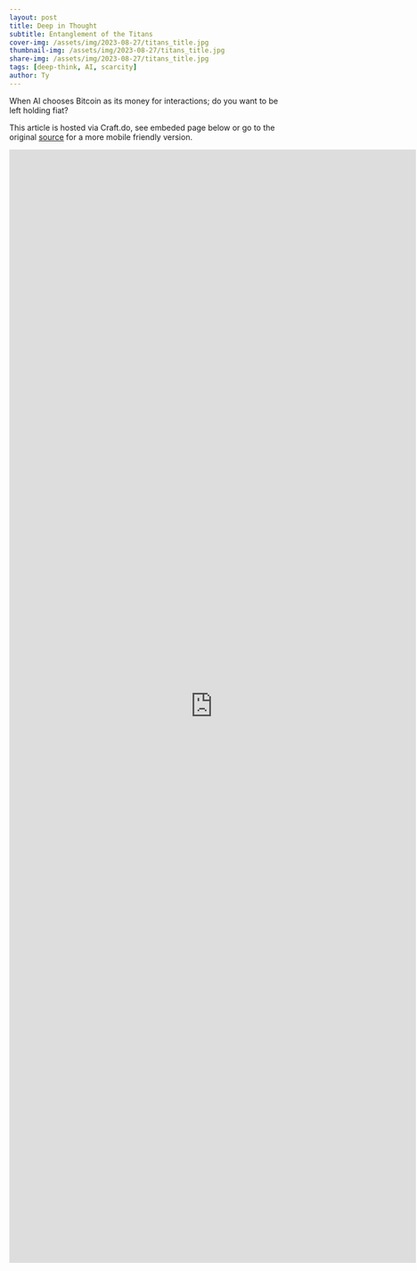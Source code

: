 ```yaml
---
layout: post
title: Deep in Thought
subtitle: Entanglement of the Titans
cover-img: /assets/img/2023-08-27/titans_title.jpg
thumbnail-img: /assets/img/2023-08-27/titans_title.jpg
share-img: /assets/img/2023-08-27/titans_title.jpg
tags: [deep-think, AI, scarcity]
author: Ty
---
```


When AI chooses Bitcoin as its money for interactions; do you want to be left holding fiat?

This article is hosted via Craft.do, see embeded page below or go to the original [source](https://www.craft.me/s/XUcXrjiMEgFWf4) for a more mobile friendly version.

 <iframe src="https://www.craft.me/s/XUcXrjiMEgFWf4" style="border:none;height:2000px;width:730px" title="ntanglement of the Titans"></iframe> 

